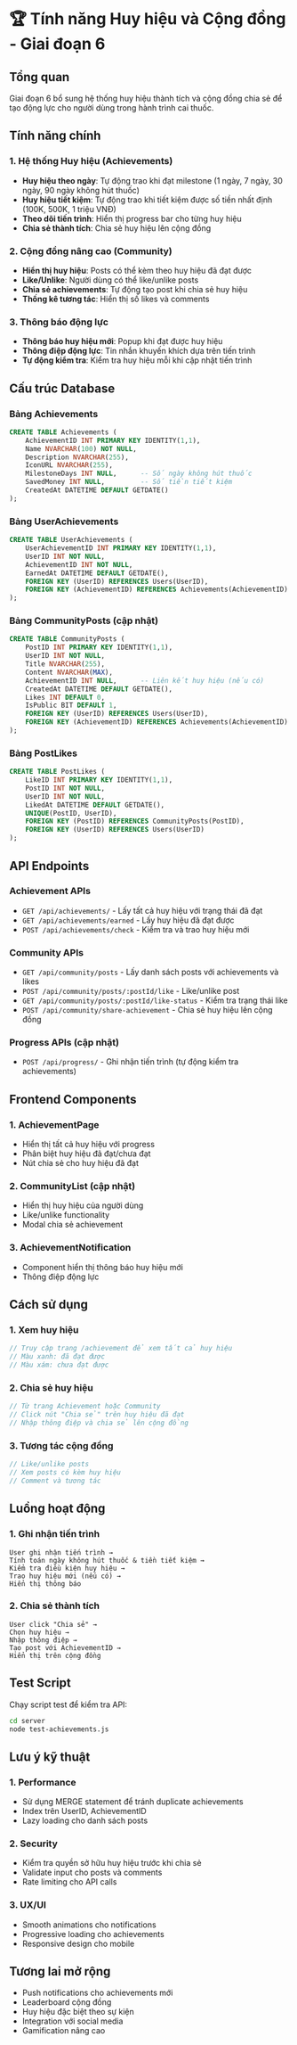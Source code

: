 # 🏆 Tính năng Huy hiệu và Cộng đồng - Giai đoạn 6

## Tổng quan
Giai đoạn 6 bổ sung hệ thống huy hiệu thành tích và cộng đồng chia sẻ để tạo động lực cho người dùng trong hành trình cai thuốc.

## Tính năng chính

### 1. Hệ thống Huy hiệu (Achievements)
- **Huy hiệu theo ngày**: Tự động trao khi đạt milestone (1 ngày, 7 ngày, 30 ngày, 90 ngày không hút thuốc)
- **Huy hiệu tiết kiệm**: Tự động trao khi tiết kiệm được số tiền nhất định (100K, 500K, 1 triệu VNĐ)
- **Theo dõi tiến trình**: Hiển thị progress bar cho từng huy hiệu
- **Chia sẻ thành tích**: Chia sẻ huy hiệu lên cộng đồng

### 2. Cộng đồng nâng cao (Community)
- **Hiển thị huy hiệu**: Posts có thể kèm theo huy hiệu đã đạt được
- **Like/Unlike**: Người dùng có thể like/unlike posts
- **Chia sẻ achievements**: Tự động tạo post khi chia sẻ huy hiệu
- **Thống kê tương tác**: Hiển thị số likes và comments

### 3. Thông báo động lực
- **Thông báo huy hiệu mới**: Popup khi đạt được huy hiệu
- **Thông điệp động lực**: Tin nhắn khuyến khích dựa trên tiến trình
- **Tự động kiểm tra**: Kiểm tra huy hiệu mỗi khi cập nhật tiến trình

## Cấu trúc Database

### Bảng Achievements
```sql
CREATE TABLE Achievements (
    AchievementID INT PRIMARY KEY IDENTITY(1,1),
    Name NVARCHAR(100) NOT NULL,
    Description NVARCHAR(255),
    IconURL NVARCHAR(255),
    MilestoneDays INT NULL,      -- Số ngày không hút thuốc
    SavedMoney INT NULL,         -- Số tiền tiết kiệm
    CreatedAt DATETIME DEFAULT GETDATE()
);
```

### Bảng UserAchievements
```sql
CREATE TABLE UserAchievements (
    UserAchievementID INT PRIMARY KEY IDENTITY(1,1),
    UserID INT NOT NULL,
    AchievementID INT NOT NULL,
    EarnedAt DATETIME DEFAULT GETDATE(),
    FOREIGN KEY (UserID) REFERENCES Users(UserID),
    FOREIGN KEY (AchievementID) REFERENCES Achievements(AchievementID)
);
```

### Bảng CommunityPosts (cập nhật)
```sql
CREATE TABLE CommunityPosts (
    PostID INT PRIMARY KEY IDENTITY(1,1),
    UserID INT NOT NULL,
    Title NVARCHAR(255),
    Content NVARCHAR(MAX),
    AchievementID INT NULL,      -- Liên kết huy hiệu (nếu có)
    CreatedAt DATETIME DEFAULT GETDATE(),
    Likes INT DEFAULT 0,
    IsPublic BIT DEFAULT 1,
    FOREIGN KEY (UserID) REFERENCES Users(UserID),
    FOREIGN KEY (AchievementID) REFERENCES Achievements(AchievementID)
);
```

### Bảng PostLikes
```sql
CREATE TABLE PostLikes (
    LikeID INT PRIMARY KEY IDENTITY(1,1),
    PostID INT NOT NULL,
    UserID INT NOT NULL,
    LikedAt DATETIME DEFAULT GETDATE(),
    UNIQUE(PostID, UserID),
    FOREIGN KEY (PostID) REFERENCES CommunityPosts(PostID),
    FOREIGN KEY (UserID) REFERENCES Users(UserID)
);
```

## API Endpoints

### Achievement APIs
- `GET /api/achievements/` - Lấy tất cả huy hiệu với trạng thái đã đạt
- `GET /api/achievements/earned` - Lấy huy hiệu đã đạt được
- `POST /api/achievements/check` - Kiểm tra và trao huy hiệu mới

### Community APIs
- `GET /api/community/posts` - Lấy danh sách posts với achievements và likes
- `POST /api/community/posts/:postId/like` - Like/unlike post
- `GET /api/community/posts/:postId/like-status` - Kiểm tra trạng thái like
- `POST /api/community/share-achievement` - Chia sẻ huy hiệu lên cộng đồng

### Progress APIs (cập nhật)
- `POST /api/progress/` - Ghi nhận tiến trình (tự động kiểm tra achievements)

## Frontend Components

### 1. AchievementPage
- Hiển thị tất cả huy hiệu với progress
- Phân biệt huy hiệu đã đạt/chưa đạt
- Nút chia sẻ cho huy hiệu đã đạt

### 2. CommunityList (cập nhật)
- Hiển thị huy hiệu của người dùng
- Like/unlike functionality
- Modal chia sẻ achievement

### 3. AchievementNotification
- Component hiển thị thông báo huy hiệu mới
- Thông điệp động lực

## Cách sử dụng

### 1. Xem huy hiệu
```javascript
// Truy cập trang /achievement để xem tất cả huy hiệu
// Màu xanh: đã đạt được
// Màu xám: chưa đạt được
```

### 2. Chia sẻ huy hiệu
```javascript
// Từ trang Achievement hoặc Community
// Click nút "Chia sẻ" trên huy hiệu đã đạt
// Nhập thông điệp và chia sẻ lên cộng đồng
```

### 3. Tương tác cộng đồng
```javascript
// Like/unlike posts
// Xem posts có kèm huy hiệu
// Comment và tương tác
```

## Luồng hoạt động

### 1. Ghi nhận tiến trình
```
User ghi nhận tiến trình → 
Tính toán ngày không hút thuốc & tiền tiết kiệm → 
Kiểm tra điều kiện huy hiệu → 
Trao huy hiệu mới (nếu có) → 
Hiển thị thông báo
```

### 2. Chia sẻ thành tích
```
User click "Chia sẻ" → 
Chọn huy hiệu → 
Nhập thông điệp → 
Tạo post với AchievementID → 
Hiển thị trên cộng đồng
```

## Test Script
Chạy script test để kiểm tra API:
```bash
cd server
node test-achievements.js
```

## Lưu ý kỹ thuật

### 1. Performance
- Sử dụng MERGE statement để tránh duplicate achievements
- Index trên UserID, AchievementID
- Lazy loading cho danh sách posts

### 2. Security
- Kiểm tra quyền sở hữu huy hiệu trước khi chia sẻ
- Validate input cho posts và comments
- Rate limiting cho API calls

### 3. UX/UI
- Smooth animations cho notifications
- Progressive loading cho achievements
- Responsive design cho mobile

## Tương lai mở rộng
- Push notifications cho achievements mới
- Leaderboard cộng đồng
- Huy hiệu đặc biệt theo sự kiện
- Integration với social media
- Gamification nâng cao 